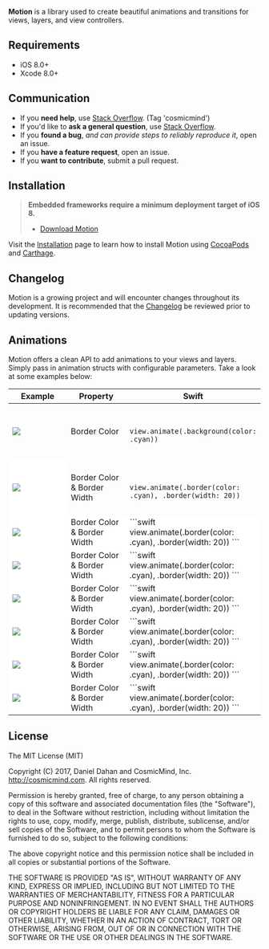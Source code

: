 **Motion** is a library used to create beautiful animations and transitions for views, layers, and view controllers.
 
## Requirements

* iOS 8.0+
* Xcode 8.0+

## Communication

- If you **need help**, use [Stack Overflow](http://stackoverflow.com/questions/tagged/cosmicmind). (Tag 'cosmicmind')
- If you'd like to **ask a general question**, use [Stack Overflow](http://stackoverflow.com/questions/tagged/cosmicmind).
- If you **found a bug**, _and can provide steps to reliably reproduce it_, open an issue.
- If you **have a feature request**, open an issue.
- If you **want to contribute**, submit a pull request.

## Installation

> **Embedded frameworks require a minimum deployment target of iOS 8.**
> - [Download Motion](https://github.com/CosmicMind/Motion/archive/master.zip)

Visit the [Installation](https://github.com/CosmicMind/Motion/wiki/Installation) page to learn how to install Motion using [CocoaPods](http://cocoapods.org) and [Carthage](https://github.com/Carthage/Carthage).

## Changelog

Motion is a growing project and will encounter changes throughout its development. It is recommended that the [Changelog](https://github.com/CosmicMind/Motion/wiki/Changelog) be reviewed prior to updating versions.

## Animations

Motion offers a clean API to add animations to your views and layers. Simply pass in animation structs with configurable parameters. Take a look at some examples below: 

<table>
  <thead>
	  <tr>
		  <th>Example</th>
		  <th>Property</th>
		  <th>Swift</th>
	  </tr>
  </thead>
  <tbody>
    <tr>
      <td width="30%">
	      <img src="http://www.cosmicmind.com/motion/background_color.gif" />
	      </td>
	      <td width="30%">Border Color</td>
	      <td width="40%">
		      <pre><code>
			      view.animate(.background(color: .cyan))
		      </code></pre>
			  </td>
    </tr>
    <tr>
      <td width="30%" style="background-color: #ffffff">
      <img src="http://www.cosmicmind.com/motion/border_color.gif" />
      </td>
      <td width="30%">Border Color & Border Width</td>
      <td width="40%">
	      <pre><code>
		      view.animate(.border(color: .cyan), .border(width: 20))
	      </code></pre>
		  </td>
    </tr>
    <tr style="background-color: #fff">
      <td width="30%">
      <img src="http://www.cosmicmind.com/motion/corner_radius.gif" />
      </td>
      <td width="30%">Border Color & Border Width</td>
      <td width="40%">```swift
      view.animate(.border(color: .cyan), .border(width: 20))
      ```
      </td>
    </tr>
    <tr style="background-color: #fff">
      <td width="30%">
      <img src="http://www.cosmicmind.com/motion/depth.gif" />
      </td>
      <td width="30%">Border Color & Border Width</td>
      <td width="40%">```swift
      view.animate(.border(color: .cyan), .border(width: 20))
      ```
      </td>
    </tr>
    <tr style="background-color: #fff">
      <td width="30%">
      <img src="http://www.cosmicmind.com/motion/fade.gif" />
      </td>
      <td width="30%">Border Color & Border Width</td>
      <td width="40%">```swift
      view.animate(.border(color: .cyan), .border(width: 20))
      ```
      </td>
    </tr>
    <tr style="background-color: #fff">
      <td width="30%">
      <img src="http://www.cosmicmind.com/motion/position.gif" />
      </td>
      <td width="30%">Border Color & Border Width</td>
      <td width="40%">```swift
      view.animate(.border(color: .cyan), .border(width: 20))
      ```
      </td>
    </tr>
    <tr style="background-color: #fff">
      <td width="30%">
      <img src="http://www.cosmicmind.com/motion/rotate.gif" />
      </td>
      <td width="30%">Border Color & Border Width</td>
      <td width="40%">```swift
      view.animate(.border(color: .cyan), .border(width: 20))
      ```
      </td>
    </tr>
    <tr style="background-color: #fff">
      <td width="30%">
      <img src="http://www.cosmicmind.com/motion/scale.gif" />
      </td>
      <td width="30%">Border Color & Border Width</td>
      <td width="40%">```swift
      view.animate(.border(color: .cyan), .border(width: 20))
      ```
      </td>
    </tr>
  </tbody>
</table>

## License

The MIT License (MIT)

Copyright (C) 2017, Daniel Dahan and CosmicMind, Inc. <http://cosmicmind.com>.
All rights reserved.

Permission is hereby granted, free of charge, to any person obtaining a copy
of this software and associated documentation files (the "Software"), to deal
in the Software without restriction, including without limitation the rights
to use, copy, modify, merge, publish, distribute, sublicense, and/or sell
copies of the Software, and to permit persons to whom the Software is
furnished to do so, subject to the following conditions:

The above copyright notice and this permission notice shall be included in
all copies or substantial portions of the Software.

THE SOFTWARE IS PROVIDED "AS IS", WITHOUT WARRANTY OF ANY KIND, EXPRESS OR
IMPLIED, INCLUDING BUT NOT LIMITED TO THE WARRANTIES OF MERCHANTABILITY,
FITNESS FOR A PARTICULAR PURPOSE AND NONINFRINGEMENT. IN NO EVENT SHALL THE
AUTHORS OR COPYRIGHT HOLDERS BE LIABLE FOR ANY CLAIM, DAMAGES OR OTHER
LIABILITY, WHETHER IN AN ACTION OF CONTRACT, TORT OR OTHERWISE, ARISING FROM,
OUT OF OR IN CONNECTION WITH THE SOFTWARE OR THE USE OR OTHER DEALINGS IN
THE SOFTWARE.
